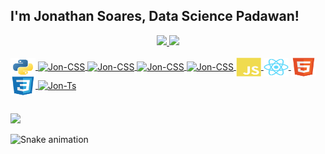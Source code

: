 

## I'm Jonathan Soares, Data Science Padawan!
<div align="center">
  <a href="https://github.com/jonathanlsoares">
  <img height="145em" src="https://github-readme-stats.vercel.app/api?username=jonathanlsoares&show_icons=true&theme=dark&include_all_commits=true&count_private=true"/>
  <img height="145em" src="https://github-readme-stats.vercel.app/api/top-langs/?username=jonathanlsoares&layout=compact&langs_count=7&theme=dark"/>
</div>
<div style="display: inline_block"><br>
  <img align="center" alt="Jon-Python" height="30" width="40" src="https://raw.githubusercontent.com/devicons/devicon/master/icons/python/python-original.svg">
  <img align="center" alt="Jon-CSS" height="30" width="40" src="https://cdn.jsdelivr.net/gh/devicons/devicon/icons/mysql/mysql-original-wordmark.svg">
  <img align="center" alt="Jon-CSS" height="30" width="40" src="https://cdn.jsdelivr.net/gh/devicons/devicon/icons/numpy/numpy-original-wordmark.svg">
  <img align="center" alt="Jon-CSS" height="30" width="40" src="https://cdn.jsdelivr.net/gh/devicons/devicon/icons/pandas/pandas-original.svg">
  <img align="center" alt="Jon-CSS" height="30" width="40" src="https://cdn.jsdelivr.net/gh/devicons/devicon/icons/postgresql/postgresql-original-wordmark.svg">
  <img align="center" alt="Jon-Js" height="30" width="40" src="https://raw.githubusercontent.com/devicons/devicon/master/icons/javascript/javascript-plain.svg">
  <img align="center" alt="Jon-React" height="30" width="40" src="https://raw.githubusercontent.com/devicons/devicon/master/icons/react/react-original.svg">
  <img align="center" alt="Jon-HTML" height="30" width="40" src="https://raw.githubusercontent.com/devicons/devicon/master/icons/html5/html5-original.svg">
  <img align="center" alt="Jon-CSS" height="30" width="40" src="https://raw.githubusercontent.com/devicons/devicon/master/icons/css3/css3-original.svg">
  <img align="center" alt="Jon-Ts" height="30" width="40" src="https://cdn.jsdelivr.net/gh/devicons/devicon/icons/docker/docker-original-wordmark.svg">

  
  ##
 
<div> 

  <a href="https://www.linkedin.com/in/jonathanlsoares" target="_blank"><img src="https://img.shields.io/badge/-LinkedIn-%230077B5?style=for-the-badge&logo=linkedin&logoColor=white" target="_blank"></a> 
 
  ![Snake animation](https://github.com/jonathanlsoares/jonathanlsoares/blob/output/github-contribution-grid-snake.svg)
 
</div>
